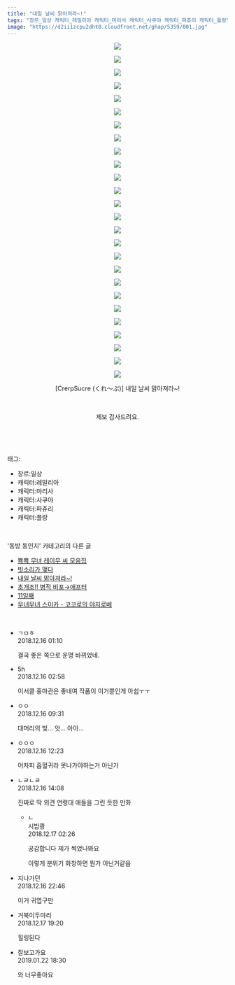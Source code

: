 ```yaml
---
title: "내일 날씨 맑아져라~!"
tags: "장르_일상 캐릭터_레밀리아 캐릭터_마리사 캐릭터_사쿠야 캐릭터_파츄리 캐릭터_플랑드르 crerpsucre くれ～ぷ 동방_동인지"
image: "https://d2ii1zcpu2dht0.cloudfront.net/ghap/5359/001.jpg"
---
```

<div class="article">
<p style="text-align: center; clear: none; float: none;"><img src="{{ site.imgserver9 }}/ghap/5359/001.jpg"/></p>
<p style="text-align: center; clear: none; float: none;"><img src="{{ site.imgserver9 }}/ghap/5359/002.jpg"/></p>
<p style="text-align: center; clear: none; float: none;"><img src="{{ site.imgserver9 }}/ghap/5359/003.jpg"/></p>
<p style="text-align: center; clear: none; float: none;"><img src="{{ site.imgserver9 }}/ghap/5359/004.jpg"/></p>
<p style="text-align: center; clear: none; float: none;"><img src="{{ site.imgserver9 }}/ghap/5359/005.jpg"/></p>
<p style="text-align: center; clear: none; float: none;"><img src="{{ site.imgserver9 }}/ghap/5359/006.jpg"/></p>
<p style="text-align: center; clear: none; float: none;"><img src="{{ site.imgserver9 }}/ghap/5359/007.jpg"/></p>
<p style="text-align: center; clear: none; float: none;"><img src="{{ site.imgserver9 }}/ghap/5359/008.jpg"/></p>
<p style="text-align: center; clear: none; float: none;"><img src="{{ site.imgserver9 }}/ghap/5359/009.jpg"/></p>
<p style="text-align: center; clear: none; float: none;"><img src="{{ site.imgserver9 }}/ghap/5359/010.jpg"/></p>
<p style="text-align: center; clear: none; float: none;"><img src="{{ site.imgserver9 }}/ghap/5359/011.jpg"/></p>
<p style="text-align: center; clear: none; float: none;"><img src="{{ site.imgserver9 }}/ghap/5359/012.jpg"/></p>
<p style="text-align: center; clear: none; float: none;"><img src="{{ site.imgserver9 }}/ghap/5359/013.jpg"/></p>
<p style="text-align: center; clear: none; float: none;"><img src="{{ site.imgserver9 }}/ghap/5359/014.jpg"/></p>
<p style="text-align: center; clear: none; float: none;"><img src="{{ site.imgserver9 }}/ghap/5359/015.jpg"/></p>
<p style="text-align: center; clear: none; float: none;"><img src="{{ site.imgserver9 }}/ghap/5359/016.jpg"/></p>
<p style="text-align: center; clear: none; float: none;"><img src="{{ site.imgserver9 }}/ghap/5359/017.jpg"/></p>
<p style="text-align: center; clear: none; float: none;"><img src="{{ site.imgserver9 }}/ghap/5359/018.jpg"/></p>
<p style="text-align: center; clear: none; float: none;"><img src="{{ site.imgserver9 }}/ghap/5359/019.jpg"/></p>
<p style="text-align: center; clear: none; float: none;"><img src="{{ site.imgserver9 }}/ghap/5359/020.jpg"/></p>
<p style="text-align: center; clear: none; float: none;"><img src="{{ site.imgserver9 }}/ghap/5359/021.jpg"/></p>
<p style="text-align: center; clear: none; float: none;"><img src="{{ site.imgserver9 }}/ghap/5359/022.jpg"/></p>
<p style="text-align: center; clear: none; float: none;"><img src="{{ site.imgserver9 }}/ghap/5359/023.jpg"/></p>
<p style="text-align: center; clear: none; float: none;"><img src="{{ site.imgserver9 }}/ghap/5359/024.jpg"/></p>
<p style="text-align: center; clear: none; float: none;"><img src="{{ site.imgserver9 }}/ghap/5359/025.jpg"/></p>
<p style="text-align: center; clear: none; float: none;"><img src="{{ site.imgserver9 }}/ghap/5359/026.jpg"/></p>
<p style="text-align: center; clear: none; float: none;">[CrerpSucre (くれ～ぷ)] 내일 날씨 맑아져라~!</p>
<p style="text-align: center; clear: none; float: none;"><br/></p>
<p style="text-align: center; clear: none; float: none;">제보 감사드려요.</p>
<p><br/></p>
</div><br/>
<div class="tagTrail">
<p>태그: </p>
<ul>
<li>장르:일상</li>
<li>캐릭터:레밀리아</li>
<li>캐릭터:마리사</li>
<li>캐릭터:사쿠야</li>
<li>캐릭터:파츄리</li>
<li>캐릭터:플랑</li>
</ul>
</div><br/>
<div class="another">
<p>'동방 동인지' 카테고리의 다른 글</p>
<ul>
<li><a href="/ghap_5362">뾱뾱 무녀 레이무 씨 모음집</a></li>
<li><a href="/ghap_5360">빗소리가 맺다</a></li>
<li><a href="/ghap_5359">내일 날씨 맑아져라~!</a></li>
<li><a href="/ghap_5341">초개조!! 병적 비포→애프터</a></li>
<li><a href="/ghap_5339">11일째</a></li>
<li><a href="/ghap_5338">무녀무녀 스이카 - 코코로의 야지로베</a></li>
</ul>
</div><br/>
<div class="comment">
<ul>
<li class="cb_thumb_off" id="comment15387254">
<div class="cb_comment_area">
<div class="cb_info_area">
<div class="cb_section">
<span class="cb_nick_name">ㄱㅁㅎ</span>
</div>
<div class="cb_section">
<span class="cb_date">2018.12.16 01:10 </span>
</div>
</div>
<div class="cb_dsc_comment">
<p class="cb_dsc">
											결국 좋은 쪽으로 운명 바뀌었네.
										</p>
</div>
</div></li>
<li class="cb_thumb_off" id="comment15387295">
<div class="cb_comment_area">
<div class="cb_info_area">
<div class="cb_section">
<span class="cb_nick_name">5h</span>
</div>
<div class="cb_section">
<span class="cb_date">2018.12.16 02:58 </span>
</div>
</div>
<div class="cb_dsc_comment">
<p class="cb_dsc">
											이서클 홍마관은 좋네여 작품이 이거뿐인게 아쉽ㅜㅜ
										</p>
</div>
</div></li>
<li class="cb_thumb_off" id="comment15387329">
<div class="cb_comment_area">
<div class="cb_info_area">
<div class="cb_section">
<span class="cb_nick_name">ㅇㅇ</span>
</div>
<div class="cb_section">
<span class="cb_date">2018.12.16 09:31 </span>
</div>
</div>
<div class="cb_dsc_comment">
<p class="cb_dsc">
											대머리의 빛... 앗... 아아...
										</p>
</div>
</div></li>
<li class="cb_thumb_off" id="comment15387368">
<div class="cb_comment_area">
<div class="cb_info_area">
<div class="cb_section">
<span class="cb_nick_name">ㅇㅇㅇ</span>
</div>
<div class="cb_section">
<span class="cb_date">2018.12.16 12:23 </span>
</div>
</div>
<div class="cb_dsc_comment">
<p class="cb_dsc">
											어차피 흡혈귀라 못나가야하는거 아닌가
										</p>
</div>
</div></li>
<li class="cb_thumb_off" id="comment15387412">
<div class="cb_comment_area">
<div class="cb_info_area">
<div class="cb_section">
<span class="cb_nick_name">ㄴㄹㄴㄹ</span>
</div>
<div class="cb_section">
<span class="cb_date">2018.12.16 14:08 </span>
</div>
</div>
<div class="cb_dsc_comment">
<p class="cb_dsc">
											진짜로 딱 외견 연령대 애들을 그린 듯한 만화
										</p>
</div>
<ul>
<li class="cb_thumb_off" id="comment15387671">
<span class="cb_bu_subnode">ㄴ</span>
<div class="cb_comment_area">
<div class="cb_info_area">
<div class="cb_section">
<span class="cb_nick_name">시밤쾅</span>
</div>
<div class="cb_section">
<span class="cb_date">2018.12.17 02:26 </span>
</div>
</div>
<div class="cb_dsc_comment">
<p class="cb_dsc">
																공감합니다 제가 썩었나봐요 <br/>

이렇게 분위기 화창하면 뭔가 아닌거같음
															</p>
</div>
</div>
</li>
</ul>
</div></li>
<li class="cb_thumb_off" id="comment15387581">
<div class="cb_comment_area">
<div class="cb_info_area">
<div class="cb_section">
<span class="cb_nick_name">지나가던</span>
</div>
<div class="cb_section">
<span class="cb_date">2018.12.16 22:46 </span>
</div>
</div>
<div class="cb_dsc_comment">
<p class="cb_dsc">
											이거 귀엽구만
										</p>
</div>
</div></li>
<li class="cb_thumb_off" id="comment15387975">
<div class="cb_comment_area">
<div class="cb_info_area">
<div class="cb_section">
<span class="cb_nick_name">거북이두마리</span>
</div>
<div class="cb_section">
<span class="cb_date">2018.12.17 19:20 </span>
</div>
</div>
<div class="cb_dsc_comment">
<p class="cb_dsc">
											힐링된다
										</p>
</div>
</div></li>
<li class="cb_thumb_off" id="comment15417609">
<div class="cb_comment_area">
<div class="cb_info_area">
<div class="cb_section">
<span class="cb_nick_name">잘보고가요</span>
</div>
<div class="cb_section">
<span class="cb_date">2019.01.22 18:30 </span>
</div>
</div>
<div class="cb_dsc_comment">
<p class="cb_dsc">
											와 너무좋아요
										</p>
</div>
</div></li>
</ul>
</div><br/>
